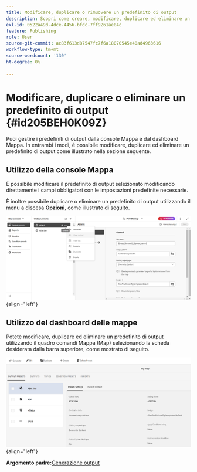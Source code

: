 ```yaml
---
title: Modificare, duplicare o rimuovere un predefinito di output
description: Scopri come creare, modificare, duplicare ed eliminare un predefinito di output personalizzato in AEM Guides.
exl-id: 0522a49d-4dce-4456-bfdc-7ff9261ae04c
feature: Publishing
role: User
source-git-commit: ac83f613d87547fc7f6a18070545e40ad4963616
workflow-type: tm+mt
source-wordcount: '130'
ht-degree: 0%

---
```


# Modificare, duplicare o eliminare un predefinito di output {#id205BEH0K09Z}

Puoi gestire i predefiniti di output dalla console Mappa e dal dashboard Mappa. In entrambi i modi, è possibile modificare, duplicare ed eliminare un predefinito di output come illustrato nella sezione seguente.

## Utilizzo della console Mappa

È possibile modificare il predefinito di output selezionato modificando direttamente i campi obbligatori con le impostazioni predefinite necessarie.

È inoltre possibile duplicare o eliminare un predefinito di output utilizzando il menu a discesa **Opzioni**, come illustrato di seguito.


![](images/delete-preset-map-console.png){align="left"}


## Utilizzo del dashboard delle mappe

Potete modificare, duplicare ed eliminare un predefinito di output utilizzando il quadro comandi Mappa (Map) selezionando la scheda desiderata dalla barra superiore, come mostrato di seguito.

![](images/create-new-preset-map-dashboard-new.png){align="left"}



**Argomento padre:**&#x200B;[ Generazione output](generate-output.md)
